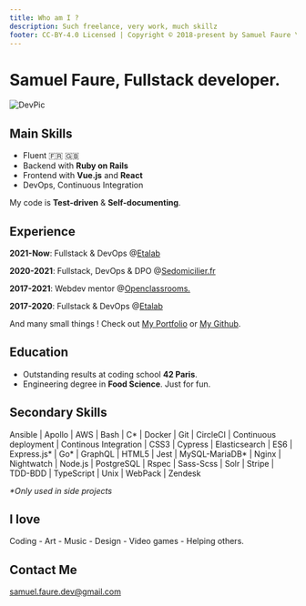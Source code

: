 ```yaml
---
title: Who am I ?
description: Such freelance, very work, much skillz
footer: CC-BY-4.0 Licensed | Copyright © 2018-present by Samuel Faure \<3
---
```


# Samuel Faure, Fullstack developer.

![DevPic](/images/devpic.jpeg)

## Main Skills

- Fluent :fr: :uk:
- Backend with **Ruby on Rails**
- Frontend with **Vue.js** and **React**
- DevOps, Continuous Integration

My code is **Test-driven** & **Self-documenting**.

## Experience

**2021-Now**: Fullstack & DevOps @[Etalab](https://www.etalab.gouv.fr/)

**2020-2021**: Fullstack, DevOps & DPO @[Sedomicilier.fr](https://sedomicilier.fr/)

**2017-2021**: Webdev mentor @[Openclassrooms.](https://openclassrooms.com/)

**2017-2020**: Fullstack & DevOps @[Etalab](https://www.etalab.gouv.fr/)

And many small things ! Check out [My Portfolio](./Portfolio.md) or [My Github](https://github.com/samuelfaure).

## Education

- Outstanding results at coding school **42 Paris**.
- Engineering degree in **Food Science**. Just for fun.

## Secondary Skills

Ansible | Apollo | AWS | Bash | C\* | Docker | Git | CircleCI | Continuous deployment | Continous Integration | CSS3 | Cypress | Elasticsearch | ES6 | Express.js\* | Go\* | GraphQL | HTML5 | Jest | MySQL-MariaDB\* | Nginx | Nightwatch | Node.js | PostgreSQL | Rspec | Sass-Scss | Solr | Stripe | TDD-BDD | TypeScript | Unix | WebPack | Zendesk

_\*Only used in side projects_

## I love

Coding - Art - Music - Design - Video games - Helping others.

## Contact Me

[samuel.faure.dev@gmail.com](mailto:samuel.faure.dev@gmail.com)
